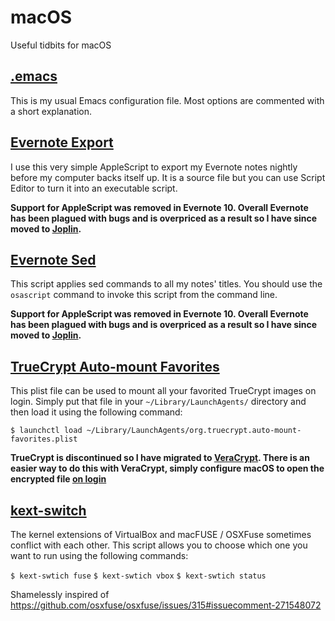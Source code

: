 # macOS

Useful tidbits for macOS

## [.emacs](.emacs)

This is my usual Emacs configuration file. Most options are commented with a short explanation.

## [Evernote Export](Evernote%20Export.applescript)

I use this very simple AppleScript to export my Evernote notes nightly before my computer backs itself up. It is a source file but you can use Script Editor to turn it into an executable script.

**Support for AppleScript was removed in Evernote 10. Overall Evernote has been plagued with bugs and is overpriced as a result so I have since moved to [Joplin](https://joplinapp.org).**

## [Evernote Sed](Evernote%20Sed.applescript)

This script applies sed commands to all my notes' titles. You should use the `osascript` command to invoke this script from the command line.

**Support for AppleScript was removed in Evernote 10. Overall Evernote has been plagued with bugs and is overpriced as a result so I have since moved to [Joplin](https://joplinapp.org).**

## [TrueCrypt Auto-mount Favorites](org.truecrypt.auto-mount-favorites.plist)

This plist file can be used to mount all your favorited TrueCrypt images on login. Simply put that file in your `~/Library/LaunchAgents/` directory and then load it using the following command:

`$ launchctl load ~/Library/LaunchAgents/org.truecrypt.auto-mount-favorites.plist`

**TrueCrypt is discontinued so I have migrated to [VeraCrypt](https://www.veracrypt.fr). There is an easier way to do this with VeraCrypt, simply configure macOS to open the encrypted file [on login](https://support.apple.com/en-us/guide/mac-help/mh15189/mac)**

## [kext-switch](kext-switch)

The kernel extensions of VirtualBox and macFUSE / OSXFuse sometimes conflict
with each other. This script allows you to choose which one you want
to run using the following commands:

`$ kext-swtich fuse`
`$ kext-swtich vbox`
`$ kext-swtich status`

Shamelessly inspired of https://github.com/osxfuse/osxfuse/issues/315#issuecomment-271548072
